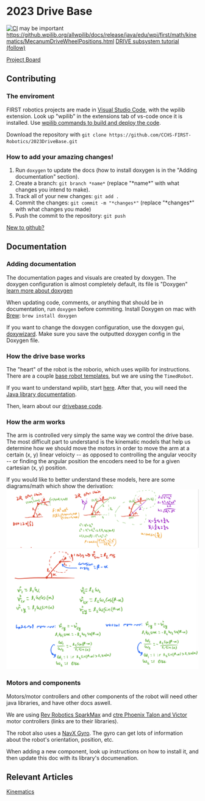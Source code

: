 
# 2023 Drive Base
[![CI](https://github.com/CCHS-FIRST-Robotics/2023DriveBase/actions/workflows/main.yml/badge.svg)](https://github.com/CCHS-FIRST-Robotics/2023DriveBase/actions/workflows/main.yml)
may be important https://github.wpilib.org/allwpilib/docs/release/java/edu/wpi/first/math/kinematics/MecanumDriveWheelPositions.html
[DRIVE subsystem tutorial (follow)](https://docs.wpilib.org/en/stable/docs/software/pathplanning/trajectory-tutorial/creating-drive-subsystem.html) 

[Project Board](https://docs.google.com/document/d/15ajK8g77htJsg22ZYEKL1gVa0hAAOZJdVJMOak42eIU/edit?usp=sharing)

## Contributing

### The enviroment

FIRST robotics projects are made in [Visual Studio Code](https://code.visualstudio.com), with the wpilib extension. Look up "wpilib" in the extensions tab of vs-code once it is installed. Use [wpilib commands to build and deploy the code](https://docs.wpilib.org/en/stable/docs/software/vscode-overview/vscode-basics.html). 

Download the repository with `git clone https://github.com/CCHS-FIRST-Robotics/2023DriveBase.git`
 
### How to add your amazing changes!

1. Run `doxygen` to update the docs (how to install doxygen is in the "Adding documentation" section).
2. Create a branch:
`git branch *name*` (replace "\*name\*" with what changes you intend to make).
3. Track all of your new changes:
`git add .`
4. Commit the changes: `git commit -m "*changes*"` (replace "\*changes\*" with what changes you made)
5. Push the commit to the repository: `git push` 


[New to github?](https://docs.github.com/en/get-started/quickstart/set-up-git)

## Documentation

### Adding documentation

The documentation pages and visuals are created by doxygen. The doxygen configuration is almost completely default, its file is "Doxygen" [learn more about doxygen](https://www.doxygen.nl 'Doxygen')

When updating code, comments, or anything that should be in documentation, run 
`doxygen` 
before commiting. Install Doxygen on mac with [Brew](https://brew.sh): `brew install doxygen`

If you want to change the doxygen configuration, use the doxygen gui, [doxywizard](https://www.doxygen.nl/download.html). Make sure you save the outputted doxygen config in the Doxygen file. 

### How the drive base works

The "heart" of the robot is the roborio, which uses wpilib for instructions. There are a couple [base robot templates](https://docs.wpilib.org/en/stable/docs/software/vscode-overview/creating-robot-program.html), but we are using the `TimedRobot`.

If you want to understand wpilib, start [here](https://docs.wpilib.org/en/stable/docs/zero-to-robot/introduction.html). After that, you will need the [Java library documentation](https://github.wpilib.org/allwpilib/docs/release/java/). 

Then, learn about our [drivebase code](https://cchs-first-robotics.github.io/2023DriveBase/html/annotated.html). 

### How the arm works

The arm is controlled very simply the same way we control the drive base. The most difficult part to understand is the kinematic models that help us determine how we should move the motors in order to move the arm at a certain (x, y) linear veloicty -- as opposed to controlling the angular veocity -- or finding the angular position the encoders need to be for a given cartesian (x, y) position. 

If you would like to better understand these models, here are some diagrams/math which show the derivation:
![alt text](https://github.com/CCHS-FIRST-Robotics/2023DriveBase/blob/main/images/2R-positional-forward-inverse-kinematics.jpg)
![alt text](https://github.com/CCHS-FIRST-Robotics/2023DriveBase/blob/main/images/2R-speed-inverse-kinematics.jpg)

### Motors and components

Motors/motor controllers and other components of the robot will need other java libraries, and have other docs aswell.

We are using [Rev Robotics SparkMax](https://codedocs.revrobotics.com/java/index.html) and [ctre Phoenix Talon and Victor](https://api.ctr-electronics.com/phoenix/release/java/com/ctre/phoenix/motorcontrol/package-summary.html) motor controllers (links are to their libraries).

The robot also uses a [NavX Gyro](https://www.kauailabs.com/public_files/navx-mxp/apidocs/java/com/kauailabs/navx/frc/package-summary.html). The gyro can get lots of information about the robot's orientation, position, etc.

When adding a new component, look up instructions on how to install it, and then update this doc with its library's documenation.

## Relevant Articles

[Kinematics](http://motion.cs.illinois.edu/RoboticSystems/Kinematics.html#:~:text=Kinematics%20is%20the%20study%20of,and%20classical%20topic%20in%20robotics.)